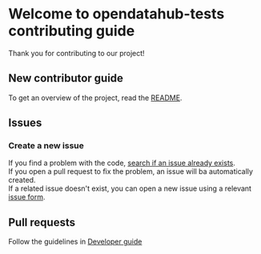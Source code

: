 # Welcome to opendatahub-tests contributing guide

Thank you for contributing to our project!  

## New contributor guide

To get an overview of the project, read the [README](../README.md).

## Issues

### Create a new issue

If you find a problem with the code, [search if an issue already exists](https://github.com/opendatahub-io/opendatahub-tests/issues).  
If you open a pull request to fix the problem, an issue will ba automatically created.  
If a related issue doesn't exist, you can open a new issue using a relevant [issue form](https://github.com/opendatahub-io/opendatahub-tests/issues/new/choose).

## Pull requests
Follow the guidelines in [Developer guide](DEVELOPER_GUIDE.md)
